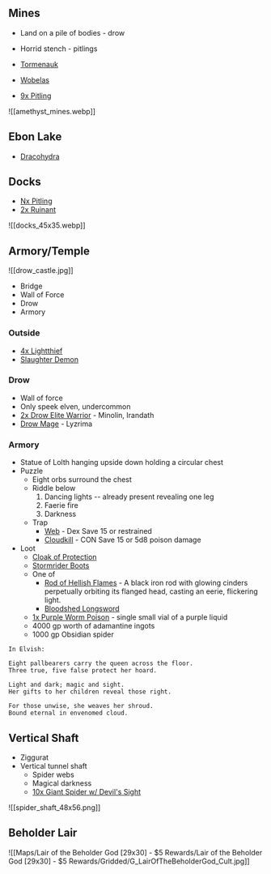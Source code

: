 
## Mines

* Land on a pile of bodies - drow
* Horrid stench - pitlings

* [Tormenauk](https://www.dndbeyond.com/monsters/4486023-tormenauk)
* [Wobelas](https://www.dndbeyond.com/monsters/4486048-wobalas)
* [9x Pitling](https://www.dndbeyond.com/monsters/4485977-pitling)

![[amethyst_mines.webp]]



## Ebon Lake

* [Dracohydra](https://www.dndbeyond.com/monsters/2059715-dracohydra)

## Docks

* [Nx Pitling](https://www.dndbeyond.com/monsters/4485977-pitling)
* [2x Ruinant](https://www.dndbeyond.com/monsters/4485987-ruinant)

![[docks_45x35.webp]]

## Armory/Temple

![[drow_castle.jpg]]

* Bridge
* Wall of Force
* Drow
* Armory

### Outside

* [4x Lightthief](https://www.dndbeyond.com/monsters/4485928-lightthief)
* [Slaughter Demon](https://www.dndbeyond.com/monsters/4486002-slaughter-demon)

### Drow

* Wall of force
* Only speek elven, undercommon
* [2x Drow Elite Warrior](https://www.dndbeyond.com/monsters/17134-drow-elite-warrior) - Minolin, Irandath
* [Drow Mage](https://www.dndbeyond.com/monsters/17135-drow-mage) - Lyzrima

### Armory

* Statue of Lolth hanging upside down holding a circular chest
* Puzzle
	* Eight orbs surround the chest
	* Riddle below
		1. Dancing lights -- already present revealing one leg
		2. Faerie fire
		3. Darkness
	* Trap
		* [Web](https://www.dndbeyond.com/spells/2299-web) - Dex Save  15 or restrained
		* [Cloudkill](https://www.dndbeyond.com/spells/2030-cloudkill) - CON Save 15 or 5d8 poison damage
* Loot
	* [Cloak of Protection](https://www.dndbeyond.com/magic-items/4607-cloak-of-protection)
	* [Stormrider Boots](https://www.dndbeyond.com/magic-items/7171012-stormrider-boots)
	* One of
		* [Rod of Hellish Flames](https://www.dndbeyond.com/magic-items/7526749-rod-of-hellish-flames) - A black iron rod with glowing cinders perpetually orbiting its flanged head, casting an eerie, flickering light.
		* [Bloodshed Longsword](https://www.dndbeyond.com/magic-items/7102414-bloodshed-longsword)
	* [1x Purple Worm Poison](https://www.dndbeyond.com/equipment/146-purple-worm-poison-injury) - single small vial of a purple liquid
	* 4000 gp worth of adamantine ingots
	* 1000 gp Obsidian spider


```
In Elvish:

Eight pallbearers carry the queen across the floor.
Three true, five false protect her hoard.

Light and dark; magic and sight.
Her gifts to her children reveal those right.

For those unwise, she weaves her shroud.
Bound eternal in envenomed cloud.
```

## Vertical Shaft


* Ziggurat
* Vertical tunnel shaft
	* Spider webs 
	* Magical darkness
	* [10x Giant Spider w/ Devil's Sight](https://www.dndbeyond.com/monsters/16895-giant-spider)

![[spider_shaft_48x56.png]]

## Beholder Lair

![[Maps/Lair of the Beholder God [29x30] - $5 Rewards/Lair of the Beholder God [29x30] - $5 Rewards/Gridded/G_LairOfTheBeholderGod_Cult.jpg]]